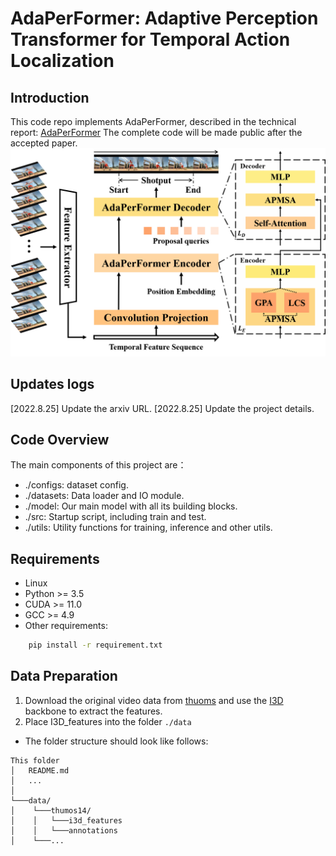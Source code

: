 # AdaPerFormer: Adaptive Perception Transformer for Temporal Action Localization

## Introduction
This code repo implements AdaPerFormer, described in the technical report: [AdaPerFormer](http://arxiv.org/abs/2208.11908) 
The complete code will be made public after the accepted paper.
![AdaPerformer Overview](./AdaPerformer.png)

## Updates logs
[2022.8.25] Update the arxiv URL.
[2022.8.25] Update the project details. 

## Code Overview
The main components of this project are：
* ./configs: dataset config.
* ./datasets: Data loader and IO module.
* ./model: Our main model with all its building blocks.
* ./src: Startup script, including train and test.
* ./utils: Utility functions for training, inference and other utils.

## Requirements
- Linux
- Python >= 3.5
- CUDA >= 11.0
- GCC >= 4.9
- Other requirements:
```bash
    pip install -r requirement.txt
```
## Data Preparation
1. Download the original video data from [thuoms](https://www.crcv.ucf.edu/THUMOS14/download.html) and use the [I3D](https://github.com/piergiaj/pytorch-i3d) backbone to extract the features.
2. Place I3D_features into the folder `./data`

* The folder structure should look like follows:
```
This folder
│   README.md
│   ...  
│
└───data/
│    └───thumos14/
│    │	 └───i3d_features   
│    │	 └───annotations   
│    └───...
```